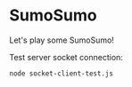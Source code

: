 # SumoSumo

Let's play some SumoSumo!


Test server socket connection:

```bash
node socket-client-test.js
```

